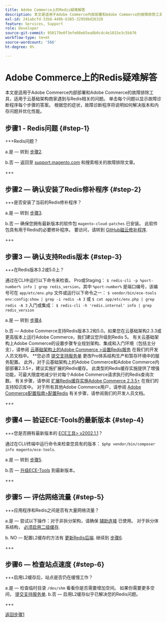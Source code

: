 ```yaml
---
title: Adobe Commerce上的Redis疑难解答
description: 本文是适用于Adobe Commerce内部部署和Adobe Commerce的故障排除工具，适用于云基础架构商家遇到与Redis相关的问题。 单击每个问题以显示故障诊断程序每个步骤的答案。 根据您的症状和配置，故障诊断程序将说明如何解决版本和内存问题并优化性能。
exl-id: 241abcfd-33b8-449b-b385-32950bd26320
feature: Services, Support
role: Developer
source-git-commit: 958179e0f3efe08e65ea8b0c4c4e1015e3c5bb76
workflow-type: tm+mt
source-wordcount: '566'
ht-degree: 0%

---
```


# Adobe Commerce上的Redis疑难解答

本文是适用于Adobe Commerce内部部署和Adobe Commerce的故障排除工具，适用于云基础架构商家遇到与Redis相关的问题。 单击每个问题以显示故障诊断程序每个步骤的答案。 根据您的症状，故障诊断程序将说明如何解决版本和内存问题并优化性能。

## 步骤1 - Redis问题 {#step-1}

+++Redis问题？

a.是 — 转到 [步骤2](#step2)</a>.

b.否 — 返回至 [support.magento.com](https://support.magento.com/hc/en-us) 和搜索相关的故障排除文章。

+++

## 步骤2 — 确认安装了Redis修补程序 {#step-2}

+++是否安装了当前的Redis修补程序？

a.是 — 转到 [步骤3](#step3)</a>.

b.否 — 确保您拥有最新版本的软件包 `magento-cloud-patches` 已安装。 此软件包具有用于Redis的必要修补程序。 要访问，请转到 [GitHub磁云修补程序](https://github.com/magento/magento-cloud-patches/).

+++

## 步骤3 — 确认支持Redis版本 {#step-3}

+++在Redis版本3.2或5.0上？

通过在CLI中运行以下命令来检查。 Pro或Staging： `$ redis-cli -p %port-number% info | grep redis_version`，其中 `%port-number%` 是端口编号，该编号可在 `app/etc/env.php` 文件或运行以下命令之一： `$ vendor/bin/ece-tools env:config:show | grep -i redis -A 3` 或 `$ cat app/etc/env.php | grep redis -A 3` 入门或集成： `$ redis-cli -h 'redis.internal' info | grep redis_version`

a.是 — 转到 [步骤4](#step4).

b.否 — Adobe Commerce支持Redis版本3.2和5.0。如果您在云基础架构2.3.3或更高版本上运行Adobe Commerce，我们建议您升级到Redis 5。 有关云基础架构上Adobe Commerce的设置步骤专业规划架构、集成和入门环境（包括主分支），请参阅 [云基础架构上的Adobe Commerce >设置Redis服务](https://devdocs.magento.com/cloud/project/services-redis.html)</a> 在我们的开发人员文档中。 **您必须 [提交支持服务单](/help/help-center-guide/help-center/magento-help-center-user-guide.md#submit-ticket) 更改Pro体系结构生产和暂存环境中的服务配置。 此外，对于云基础架构上的Adobe Commerce和Adobe Commerce内部部署2.3.5+，建议实施扩展的Redis缓存。 此类型的Redis缓存实施提供了增强功能，可最大限度地减少针对每个Adobe Commerce请求执行的Redis查询次数。 有关步骤，请参阅 [扩展Redis缓存实施Adobe Commerce 2.3.5+](https://support.magento.com/hc/en-us/articles/360049292532) 在我们的支持知识库中。 对于所有其他Adobe Commerce用户，请参阅 [Adobe Commerce配置指南>配置Redis](https://devdocs.magento.com/guides/v2.4/config-guide/redis/config-redis.html) 有关步骤，请参阅我们的开发人员文档。

+++

## 步骤4 — 验证ECE-Tools的最新版本 {#step-4}

+++您是否拥有最新版本的 [ECE工具> v2002.1.1](https://github.com/magento/ece-tools/releases)？

通过在CLI/终端中运行命令来检查您具有的版本： `$php vendor/bin/composer info magento/ece-tools`.

a.是 — 转到 [步骤5](#step5).

b.否 —  [升级ECE-Tools](https://devdocs.magento.com/cloud/project/ece-tools-update.html) 到最新版本。

+++

## 步骤5 — 评估网络流量 {#step-5}

+++应用程序和Redis之间是否有大量网络流量？

a.是 — 尝试以下操作：对于非拆分架构，请确保 [辅助连接](/help/troubleshooting/database/mysql-high-load-bottleneck-in-magento-commerce-cloud.md) 已使用。 对于拆分体系结构， [必须启用二级缓存](https://devdocs.magento.com/guides/v2.4/config-guide/cache/two-level-cache.html).

b. NO — 配置L2缓存的方法有 [更新Redis后端](https://devdocs.magento.com/cloud/env/variables-deploy.html#redis_backend). 继续到 [步骤6](#step6).

+++

## 步骤6 — 检查站点速度 {#step-6}

+++启用L2缓存后，站点是否仍在缓慢工作？

a.是 — 检查临时目录 `/dev/shm` 看看你是否需要增加空间。 如果你需要更多空间， [提交支持服务单](/help/help-center-guide/help-center/magento-help-center-user-guide.md#submit-ticket).
b.否 — 启用L2缓存似乎已解决您的Redis问题。

+++

[返回步骤1](#step-1)

